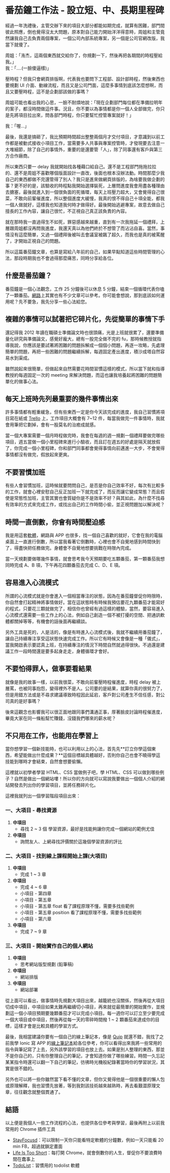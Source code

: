 # 番茄鐘工作法 - 設立短、中、長期里程碑

經過一年洗禮後，主管交辦下來的項目大部分都能如期完成，就算有困難，部門間彼此照應，倒也覺得沒太大問題，原本對自己能力開始洋洋得意時，周姐和主管竟然讓我自己去負責兩個專案，一個公司內部系統專案，另一個是公司官網改版，我當下就傻了。

周姐：「洧杰，這兩個東西就交給你了，你規劃一下，然後再把各期間的時程壓給我。」  
我：「....\(一臉傻逼樣\)」

壓時程？但我只會網頁排版啊，代表我也要問下工程部、設計部時程，然後東西也要規劃 UI 介面、動線流程，而且又是公司門面，這麼多事情到底該怎麼想啊，而且又要壓時程，這不是企劃部該做的事嗎？

周姐可能也看出我的心思，一臉不耐煩地說：「現在企劃部門每位都在準備拉明年的案子，都沒時間做這件事。況且，你不要以為事情都是你一個人全部做完，你只是先將項目拉出來，問各部門時程，你只要幫忙控管專案就好！」

我：「喔...」

最後，我還是搞砸了，我比預期時間超出整整兩個月才交付項目，才意識到以前工作都是被動式接收小項目工作，當需要多人共事與專案控管時，才發現要去注意一大堆細節，除了自己的事情外，重要的是還要管「人」，除了同事還有客戶與第三方合作廠商。

所以東西只要一 delay 我就開始找各種藉口給自己。還不是工程部門拖拖拉拉的、還不是周姐不喜歡哪個版面設計一直改，後面也根本沒辦法動。時間那麼少我自己的東西都做不完還管得了別人？我只是進來做網頁排版的，為啥要我做企劃的事？更不好的是，該驗收的時程點我開始選擇裝死，上層問進度我會用盡各種理由去搪塞，最後就進入到一個很負面的死循環，每天上班壓力超大，又會覺得自己很菜，不敢向前輩催進度，所以整個進度大緩慢，我真的恨不得自己十項全能，都我一個人做就好，這樣我也知道我何時才做得好。最後開始逃避專案，故意去做自己擅長的工作內容，讓自己很忙，不正視自己真正該負責的內容。

就在那時我一直過得生不如死，罪惡感越來越重，直到有一次我拖延一個禮拜，上層跟周姐都沒再問我進度，我還天真以為他們終於不想管了而沾沾自喜。當然，事情沒有這麼簡單，又過一個禮拜後被叫去會議室被飆了超久，而我也是真的被罵醒了，才開始正視自己的問題。

所以這篇番茄鐘文章，也算是寫給八年前的自己，如果早點知道這些時間管理的心法，那段時期我也不會過得那麼痛苦，同時分享給各位。

## 什麼是番茄鐘？

番茄鐘是一個心法觀念，工作 25 分鐘後可以休息 5 分鐘，結束一個循環代表你嗑了一顆番茄。[網路](https://goo.gl/ni98AL)上其實也有不少文章可以參考。你可能會想說，那到底該如何運用呢？先不要急，我先分享一些心法給您。

## 複雜的事情可以試著把它碎片化，先從簡單的事情下手

還記得我 2012 年讀在職碩士準備論文時也很頭痛，光是上班就很累了，還要準備量化研究與準備論文，感覺好龐大，總有一股完全做不完的 fu，那時候教授就指導我說，你應該是要試著將困難的問題拆解成一個個小問題，再逐一攻略，先處理簡單的問題，再把一些困難的問題繼續拆解，每週固定產出進度，積沙成塔自然容易水到渠成。

雖然說起來很簡單，但做起來自然需要花時間習慣這樣的模式，所以當下就和指導教授約每週固定一次的 meeting 來解決問題，而這也讓我培養起將困難的問題簡單化的做事心法。

## 每天上班時先列最重要的幾件事情出來

許多事情都有輕重緩急，但有些東西一定是你今天該完成的進度，我自己習慣將項目寫在紙或 [Trello](https://trello.com/) 上，工作項目大概會有 7~12 件，每當我做完一件事情時，我就會用筆把它劃掉，會有一股莫名的治癒成就感。

當一個大專案需要一個月時程做完時，我會在每週的週一規劃一個禮拜要做完哪些項目，週五當做一個小里程碑來進行小驗收，而且訂在週五的好處是隔天就放假了，你完成一個小里程碑，你和部門同事都會覺得事情向前邁進一大步，不會覺得事情都沒有做完，假放起來更爽。

## 不要習慣加班

有些人會習慣加班，這時候就要問問自己，是否是你自己效率不好，每次有比較多的工作，就會心裡安慰自己反正加班一下就完成了，而反而讓它變成常態？而且假使是常態性加班，主管其實也會質疑你是不是效率不好？與其如此，為什麼不找尋有效率的方式來完成工作，或找出自己的工作時間小偷，並正視問題加以解決呢？

## 時間一直倒數，你會有時間壓迫感

我是用這套[軟體](http://xwavesoft.com/be-focused-pro-for-iphone-ipad-mac-os-x.html#)，網路與 APP 也很多，找一個自己喜歡的就好，它會在我的電腦桌面上一直進行倒數，所以當我看著它倒數時，心裡也會不自覺地感到時間快到了，得盡快把任務做完。身體會不自覺地想要挑戰在時限內完成。

當一天規劃要做哪幾件事情，就會思考我今天預期要吃五顆番茄，第一顆番茄我想同時完成 A、B 項，下午再花四顆番茄去完成 C、D、E 項。

## 容易進入心流模式

所謂的心流模式就是你會進入一個相當專注的狀態，因為在番茄鐘督促你時限時，你自然會打起精神將事情做好。當在這狀態時有時候我預估要花九顆番茄才能寫好的程式，只要花三顆就做完了，相信你也曾經有過這樣的體驗，當然，要容易進入心流模式還需要一些工作上的心法，例如自己創造一個不被打擾的空間、把通訊軟體都關掉等等，有機會的話後面再繼續談。

另外工具是死的，人是活的，像是有時進入心流模式後，我就不繼續用番茄鐘了，讓自己持續專注享受這狀態快速完成工作。所以它有時候又會像是一種「儀式」，當我開啟表示要認真上班，在持續專注的情況下時間自然就過得很快。不過還是建議工作一段時間還是要多起身走走，身體循環才會好。

## 不要怕得罪人，做事要看結果

就像是我的故事一樣，以前我很菜，不敢向前輩壓時程催進度，時程 delay 被上層罵，也被同事抱怨，變得裡外不是人。公司要的是結果，就算你真的很努力了，但是用錯方法或是不尋求建議導致時程因此延宕，客戶對公司產生不信任感，對公司真的是好事嗎？

後來這觀念也影響我可以很正面地跟同事們溝通正事，厚著臉皮討論時程催進度，畢竟大家在同一條船幫忙賺錢，沒錢我們哪來的薪水呢？

## 不只用在工作，也能用在學習上

當你想學習一個新技能時，也可以利用以上的心法，首先先**訂立你學這個東西，希望能做出什麼成果？**這個目標越具體越好，否則你自己也會不曉得學這技能到哪時才會結束，自然會想要偷懶。

這裡就以初學者學習 HTML、CSS 當做例子吧，學 HTML、CSS 可以做到哪些例子？自然是做出一個網站嘍！所以你的方向就可以寫說我要做出一個個人介紹的網站開發去列出你的學習項目，並將任務碎片化。

這裡我就列出一個學習階段項目出來：

### 一、大項目 - 尋找資源

1. **中項目**
   * 尋找 2 ~ 3 個 學習資源，最好是找能夠讓你完成一個網站的範例尤佳
2. **中項目**
   * 詢問友人、上網尋找評價關於這幾個學習資源的評比

### 二、大項目 - 找到線上課程開始上課\(大項目\)

1. **中項目**
   * 完成 1 ~ 3 章
2. **中項目**
   * 完成 4 ~ 6 章
   * 小項目 - 第四章
   * 小項目 - 第五章
   * 小項目 - 第五章 float 看了課程原理不懂，需要多找些範例
   * 小項目 - 第五章 position 看了課程原理不懂，需要多找些範例
   * 小項目 - 第六章
3. **中項目**
   * 完成 7 ~ 9 章

### 三、大項目 - 開始實作自己的個人網站

1. **中項目**
   * 思考網站版型規劃 \(鉛筆稿\)
2. **中項目**
   * 網站排版
3. **中項目**
   * 網站部署

從上面可以看出，做事情時先規劃大項目出來，越籠統也沒關係，然後再從大項目切成中項目，中項目如果太難再繼續切小項目，再來就從最簡單的開始實作，並規劃這一個小項目預期要幾顆番茄才可以完成小項目。每一週你可以訂立至少要完成一個大項目或中項目，然後再從每一天的零碎時間撥 1 ~ 2 顆番茄來達成你的目標，這樣才會是比較具體的學習方式。

最後，我相當建議你要有一個自己的線上筆記本，像是 [Quip](https://quip.com/) 就還不錯，我找了之前我學 Ionic 寫 APP 的[線上筆記本](https://quip.com/2KpSAHxk14nG)給各位參考，你可以看得出來我將一些常用的指令與筆記寫了上去，另外該學習的項目也放上去。如果是別人整理的東西，那並不是你自己的，只有你整理自己的筆記，才會知道你做了哪些練習。時間一久忘記某某指令時還可以翻一下自己的筆記，彷彿時光機般紀錄著當時你的學習狀況，其實是很不錯的。

另外也可以將一些你雖然當下看不懂的文章，但你又覺得他是一個很重要的懶人包或原理解釋，我也習慣先放著，等到我對該技術越來越熟時，再去看艱澀原理文章，往往觀念就整個貫通了。

## 結語

以上便是我個人一些工作流程的心法，也提供各位參考與學習，最後再附上以前我常用的 Chrome 插件工具

* [StayFocusd](https://chrome.google.com/webstore/detail/stayfocusd/laankejkbhbdhmipfmgcngdelahlfoji)：可以限制一天你只能看特定軟體的分鐘數，例如一天只能看 20 min FB，超過就鎖定畫面
* [Life Is Too Short](https://chrome.google.com/webstore/detail/life-is-too-short/aadhbgjahiajaajfcmbkjdacfpghlphb)：每打開 Chrome，就會倒數你的人生，督促你不要浪費時間在蠢事上
* [TodoList](https://todoist.com/app?lang=zh_TW)：習慣用的 todolist 軟體



